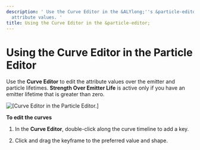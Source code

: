 ```yaml
---
description: ' Use the Curve Editor in the &ALYlong;''s &particle-editor; to change
  attribute values. '
title: Using the Curve Editor in the &particle-editor;
---
```

# Using the Curve Editor in the Particle Editor<a name="emitter-curve-editor"></a>

Use the ****Curve Editor**** to edit the attribute values over the emitter and particle lifetimes\. **Strength Over Emitter Life** is active only if you have an emitter lifetime that is greater than zero\.

![\[Curve Editor in the Particle Editor.\]](/images/userguide/particles/particle-editor-curves.png)

**To edit the curves**

1. In the ****Curve Editor****, double\-click along the curve timeline to add a key\.

1. Click and drag the keyframe to the preferred value and shape\.